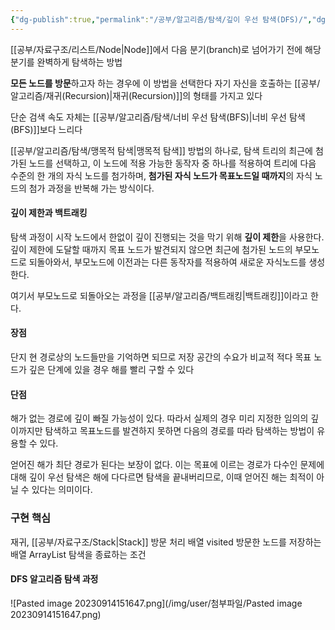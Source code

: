```yaml
---
{"dg-publish":true,"permalink":"/공부/알고리즘/탐색/깊이 우선 탐색(DFS)/","dgPassFrontmatter":true}
---
```



[[공부/자료구조/리스트/Node\|Node]]에서 다음 분기(branch)로 넘어가기 전에 해당 분기를 완벽하게 탐색하는 방법

**모든 노드를 방문**하고자 하는 경우에 이 방법을 선택한다
자기 자신을 호출하는 [[공부/알고리즘/재귀(Recursion)\|재귀(Recursion)]]의 형태를 가지고 있다

단순 검색 속도 자체는 [[공부/알고리즘/탐색/너비 우선 탐색(BFS)\|너비 우선 탐색(BFS)]]보다 느리다


[[공부/알고리즘/탐색/맹목적 탐색\|맹목적 탐색]] 방법의 하나로, 탐색 트리의 최근에 첨가된 노드를 선택하고, 이 노드에 적용 가능한 동작자 중 하나를 적용하여 트리에 다음 수준의 한 개의 자식 노드를 첨가하며, **첨가된 자식 노드가 목표노드일 때까지**의 자식 노드의 첨가 과정을 반복해 가는 방식이다.

#### 깊이 제한과 백트래킹
탐색 과정이 시작 노드에서 한없이 깊이 진행되는 것을 막기 위해 **깊이 제한**을 사용한다. 깊이 제한에 도달할 때까지 목표 노드가 발견되지 않으면 최근에 첨가된 노드의 부모노드로 되돌아와서, 부모노드에 이전과는 다른 동작자를 적용하여 새로운 자식노드를 생성한다.

여기서 부모노드로 되돌아오는 과정을 [[공부/알고리즘/백트래킹\|백트래킹]]이라고 한다.

#### 장점
단지 현 경로상의 노드들만을 기억하면 되므로 저장 공간의 수요가 비교적 적다
목표 노드가 깊은 단계에 있을 경우 해를 빨리 구할 수 있다

#### 단점
해가 없는 경로에 깊이 빠질 가능성이 있다. 따라서 실제의 경우 미리 지정한 임의의 깊이까지만 탐색하고 목표노드를 발견하지 못하면 다음의 경로를 따라 탐색하는 방법이 유용할 수 있다.

얻어진 해가 최단 경로가 된다는 보장이 없다. 이는 목표에 이르는 경로가 다수인 문제에 대해 깊이 우선 탐색은 해에 다다르면 탐색을 끝내버리므로, 이때 얻어진 해는 최적이 아닐 수 있다는 의미이다.

### 구현 핵심
재귀, [[공부/자료구조/Stack\|Stack]]
방문 처리 배열 visited
방문한 노드를 저장하는 배열 ArrayList
탐색을 종료하는 조건

#### DFS 알고리즘 탐색 과정

![Pasted image 20230914151647.png](/img/user/첨부파일/Pasted image 20230914151647.png)